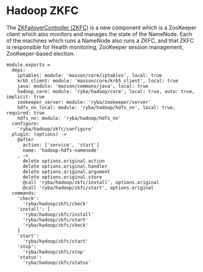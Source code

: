 
# Hadoop ZKFC

The [ZKFailoverController (ZKFC)](https://hadoop.apache.org/docs/r2.3.0/hadoop-yarn/hadoop-yarn-site/HDFSHighAvailabilityWithQJM.html) is a new component which is a ZooKeeper client which also monitors and manages the state of the NameNode.
 Each of the machines which runs a NameNode also runs a ZKFC, and that ZKFC is responsible for Health monitoring, ZooKeeper session management, ZooKeeper-based election.


    module.exports =
      deps:
        iptables: module: 'masson/core/iptables', local: true
        krb5_client: module: 'masson/core/krb5_client', local: true
        java: module: 'masson/commons/java', local: true
        hadoop_core: module: 'ryba/hadoop/core', local: true, auto: true, implicit: true
        zookeeper_server: module: 'ryba/zookeeper/server'
        hdfs_nn_local: module: 'ryba/hadoop/hdfs_nn', local: true, required: true
        hdfs_nn: module: 'ryba/hadoop/hdfs_nn'
      configure:
        'ryba/hadoop/zkfc/configure'
      plugin: (options) ->
        @after
          action: ['service', 'start']
          name: 'hadoop-hdfs-namenode'
        , ->
          delete options.original.action
          delete options.original.handler
          delete options.original.argument
          delete options.original.store
          @call 'ryba/hadoop/zkfc/install', options.original
          @call 'ryba/hadoop/zkfc/start', options.original
      commands:
        'check':
          'ryba/hadoop/zkfc/check'
        'install': [
          'ryba/hadoop/zkfc/install'
          'ryba/hadoop/zkfc/start'
          'ryba/hadoop/zkfc/check'
        ]
        'start':
          'ryba/hadoop/zkfc/start'
        'stop':
          'ryba/hadoop/zkfc/stop'
        'status':
          'ryba/hadoop/zkfc/status'
